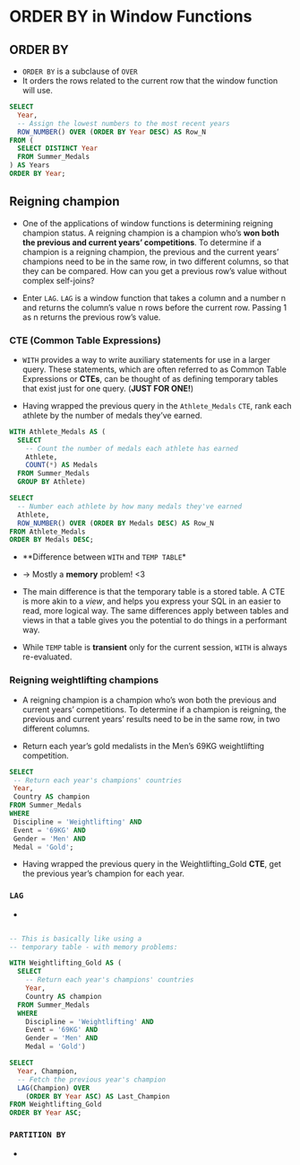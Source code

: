 ORDER BY in Window Functions
================

## ORDER BY

  - `ORDER BY` is a subclause of `OVER`
  - It orders the rows related to the current row that the window
    function will use.

<!-- end list -->

``` sql
SELECT
  Year,
  -- Assign the lowest numbers to the most recent years
  ROW_NUMBER() OVER (ORDER BY Year DESC) AS Row_N
FROM (
  SELECT DISTINCT Year
  FROM Summer_Medals
) AS Years
ORDER BY Year;
```

## Reigning champion

  - One of the applications of window functions is determining reigning
    champion status. A reigning champion is a champion who’s **won both
    the previous and current years’ competitions**. To determine if a
    champion is a reigning champion, the previous and the current years’
    champions need to be in the same row, in two different columns, so
    that they can be compared. How can you get a previous row’s value
    without complex self-joins?

  - Enter `LAG`. `LAG` is a window function that takes a column and a
    number n and returns the column’s value n rows before the current
    row. Passing 1 as n returns the previous row’s value.

### CTE (Common Table Expressions)

  - `WITH` provides a way to write auxiliary statements for use in a
    larger query. These statements, which are often referred to as
    Common Table Expressions or **CTEs**, can be thought of as defining
    temporary tables that exist just for one query. (**JUST FOR ONE\!**)

  - Having wrapped the previous query in the `Athlete_Medals` `CTE`,
    rank each athlete by the number of medals they’ve earned.

<!-- end list -->

``` sql
WITH Athlete_Medals AS (
  SELECT
    -- Count the number of medals each athlete has earned
    Athlete,
    COUNT(*) AS Medals
  FROM Summer_Medals
  GROUP BY Athlete)

SELECT
  -- Number each athlete by how many medals they've earned
  Athlete,
  ROW_NUMBER() OVER (ORDER BY Medals DESC) AS Row_N
FROM Athlete_Medals
ORDER BY Medals DESC;
```

  - \*\*Difference between `WITH` and `TEMP TABLE`\*

  - \-\> Mostly a **memory** problem\! \<3

  - The main difference is that the temporary table is a stored table. A
    CTE is more akin to a *view*, and helps you express your SQL in an
    easier to read, more logical way. The same differences apply between
    tables and views in that a table gives you the potential to do
    things in a performant way.

  - While `TEMP` table is **transient** only for the current session,
    `WITH` is always re-evaluated.

### Reigning weightlifting champions

  - A reigning champion is a champion who’s won both the previous and
    current years’ competitions. To determine if a champion is reigning,
    the previous and current years’ results need to be in the same row,
    in two different columns.

  - Return each year’s gold medalists in the Men’s 69KG weightlifting
    competition.

<!-- end list -->

``` sql
SELECT
 -- Return each year's champions' countries
 Year,
 Country AS champion
FROM Summer_Medals
WHERE
 Discipline = 'Weightlifting' AND
 Event = '69KG' AND
 Gender = 'Men' AND
 Medal = 'Gold';
```

  - Having wrapped the previous query in the Weightlifting\_Gold
    **CTE**, get the previous year’s champion for each year.

### `LAG`

  - 
<!-- end list -->

``` sql

-- This is basically like using a 
-- temporary table - with memory problems:

WITH Weightlifting_Gold AS (
  SELECT
    -- Return each year's champions' countries
    Year,
    Country AS champion
  FROM Summer_Medals
  WHERE
    Discipline = 'Weightlifting' AND
    Event = '69KG' AND
    Gender = 'Men' AND
    Medal = 'Gold')

SELECT
  Year, Champion,
  -- Fetch the previous year's champion
  LAG(Champion) OVER
    (ORDER BY Year ASC) AS Last_Champion
FROM Weightlifting_Gold
ORDER BY Year ASC;
```

### `PARTITION BY`

  -
